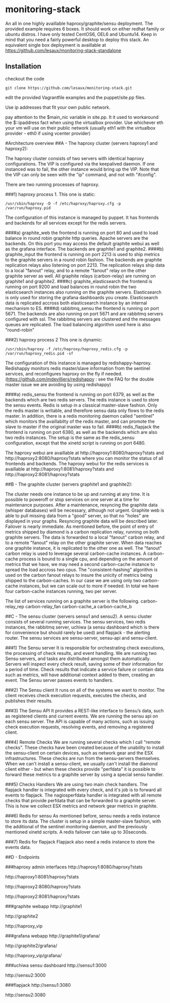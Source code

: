 monitoring-stack
================

An all in one highly availlable haproxy/graphite/sensu deployment. The provided example requires 6 boxes. It should work on either redhat family or ubuntu distros. I have only tested CentOS6, OEL6 and Ubuntu14.
Keep in mind that you need a fairly powerful desktop to deploy this stack. An equivalent single box deployment is availlable at https://github.com/lesaux/monitoring-stack-standalone

## Installation

checkout the code 

```
git clone https://github.com/lesaux/monitoring-stack.git
```

edit the provided Vagrantfile examples and the puppet/site.pp files.

Use ip addresses that fit your own public network.

pay attention to the $main_nic variable in site.pp. It it used to workaround the $::ipaddress fact when using the virtualbox provider. Use whichever eth your vm will use on their public network (usually eth1 with the virtualbox provider - eth0 if using vcenter provider)

#Architecture overview
##A - The haproxy cluster (servers haproxy1 and haproxy2):

The haproxy cluster consists of two servers with identical haproxy configurations. The VIP is configured via the keepalived daemon. If one instanced was to fail, the other instance would bring up the VIP. Note that the VIP can only be seen with the "ip" command, and not with "ifconfig".

There are two running processes of haproxy.

###1) haproxy process 1.
This one is static: 
```
/usr/sbin/haproxy -D -f /etc/haproxy/haproxy.cfg -p /var/run/haproxy.pid
```
The configuration of this instance is managed by puppet. It has frontends and backends for all services except for the redis servers.

####a) graphite_web
the frontend is running on port 80 and used to load balance in round robin graphite http queries. Apache servers are the backends. On this port you may access the default graphite webui as well as the grafana interface. The backends are graphite1 and graphite2.
####b) graphite_input
the frontend is running on port 2213 is used to ship metrics to the graphite servers in a round robin fashion. The backends are graphite replication relays also listening on port 2213. The replication relays ship data to a local "fanout" relay, and to a remote "fanout" relay on the other graphite server as well. All graphite relays (carbon-relay) are running on graphite1 and graphite2.
####c) graphite_elasticsearch
the frontend is running on port 9200 and load balances in round robin the two elasticsearch instances also running on the graphite servers. Elasticsearch is only used for storing the grafana dashboards you create. Elasticsearch data is replicated accross both elasticsearch instance by an internal mechanism to ES.
####d) rabbitmq_sensu
the frontend is running on port 5671. The backends are also running on port 5671 and are rabbitmq servers configured with ssl. The rabbitmq servers are clustered and the messages queues are replicated. The load balancing algorithm used here is also "round-robin"

###2) haproxy process 2
This one is dynamic:
```
/usr/sbin/haproxy -f /etc/haproxy/haproxy_redis.cfg -p /var/run/haproxy_redis.pid -sf
```
The configuration of this instance is managed by redishappy-haproxy. Redishappy monitors redis master/slave information from the sentinel services, and reconfigures haproxy on the fly if needed. (https://github.com/mdevilliers/redishappy : see the FAQ for the double master issue we are avoiding by using redishappy)

####a) redis_sensu
the frontend is running on port 6379, as well as the backends which are two redis servers. The redis instance is used to store the sensu events. Redis is setup in a classical master-slave fashion. Only the redis master is writable, and therefore sensu data only flows to the redis master. In addition, there is a redis monitoring daemon called "sentinel" which monitors the availlabilty of the redis master, and can promote the slave to master if the original master was to fail.
####b) redis_flapjack
the frontend is running on port 6380, as well as the backends which are also two redis instances. The setup is the same as the redis_sensu configuration, except that the xinetd script is running on port 6480.

The haproxy webui are availlable at http://haproxy1:8080/haproxy?stats and http://haproxy2:8080/haproxy?stats where you can monitor the status of all frontends and backends.
The haproxy webui for the redis services is availlable at http://haproxy1:8081/haproxy?stats and http://haproxy2:8081/haproxy?stats



##B - The graphite cluster (servers graphite1 and graphite2):

The cluster needs one instance to be up and running at any time. It is possible to poweroff or stop services on one server at a time for maintenance purposes. After a maintenance, resyncing the graphite data (whisper databases) will be necessary, although not urgent. Graphite web is able to pull missing data from a "good" server, so that no "holes" are displayed in your graphs. Resyncing graphite data will be described later. Failover is nearly immediate.
As mentioned before, the point of entry of metrics shipped by diamond is a carbon replication relay, running on both graphite servers. The data is forwarded to a local "fanout" carbon relay, and to a remote "fanout" relay on the other graphite server. When data reaches one graphite instance, it is replicated to the other one as well. The "fanout" carbon relay is used to leverage several carbon-cache instances. A carbon-cache process is bound to a single cpu, and depending on the amount of metrics that we have, we may need a second carbon-cache instance to spread the load accross two cpus. The "consistent-hashing" algorithm is used on the carbon fanout relays to insure the unicity of metrics being shipped to the carbon-caches. In our case we are using only two carbon-cache instances, but we can scale out to more if needed. In total we have four carbon-cache instances running, two per server.

The list of services running on a graphite server is the following.
carbon-relay_rep
carbon-relay_fan
carbon-cache_a
carbon-cache_b

##C - The sensu cluster (servers sensu1 and sensu2).
A sensu cluster consists of several running services. The sensu services, two redis instances, the rabbitmq server, uchiwa (a sensu dashboard which is there for convenience but should rarely be used) and flapjack - the alerting router. The sensu services are sensu-server, sensu-api and sensu-client.

###1) The Sensu server
It is responsible for orchestrating check executions, the processing of check results, and event handling. We are running two Sensu servers, and tasks are distributed amongst them automatically. Servers will inspect every check result, saving some of their information for a period of time. Check results that indicate a service failure or contain data such as metrics, will have additional context added to them, creating an event. The Sensu server passes events to handlers.

###2) The Sensu client
It runs on all of the systems we want to monitor. The client receives check execution requests, executes the checks, and publishes their results.

###3) The Sensu API
It provides a REST-like interface to Sensu’s data, such as registered clients and current events. We are running the sensu api on each sensu server. The API is capable of many actions, such as issuing check execution requests, resolving events, and removing a registered client.

###4) Remote Checks
We are running several checks which I call "remote checks". These checks have been created because of the unability to install the sensu-client on certain devices, such as network gear and the ESX infrastructures. These checks are run from the sensu-servers themselves. When we can't install a sensu-client, we usually can't install the diamond client either - but when these checks provide "perfdata" it is possible to forward these metrics to a graphite server by using a special sensu handler.

###5) Checks Handlers
We are using two main check handlers. The flapjack handler is integrated with every check, and it's job is to forward all events to flapjack.
The nagiosperfdata handler is integrated with all remote checks that provide perfdata that can be forwarded to a graphite server. This is how we collect ESX metrics and network gear metrics in graphite.

###6) Redis for sensu
As mentioned before, sensu needs a redis instance to store its data. The cluster is setup in a simple master-slave fashion, with the additional of the sentinel monitoring daemon, and the previously mentioned xinetd scripts. A redis failover can take up to 30seconds.

###7) Redis for flapjack
Flapjack also need a redis instance to store the events data.

##D - Endpoints

###haproxy admin interfaces
http://haproxy1:8080/haproxy?stats

http://haproxy1:8081/haproxy?stats

http://haproxy2:8080/haproxy?stats

http://haproxy2:8081/haproxy?stats

###graphite webapp
http://graphite1

http://graphite2

http://haproxy_vip

###grafana webapp
http://graphite1/grafana/

http://graphite2/grafana/

http://haproxy_vip/grafana/

###uchiwa sensu dashboard
http://sensu1:3000

http://sensu2:3000

###flapjack
http://sensu1:3080

http://sensu2:3080




